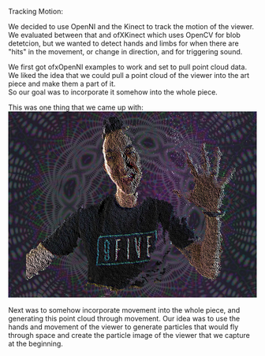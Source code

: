 Tracking Motion:

We decided to use OpenNI and the Kinect to track the motion of the viewer.  We evaluated between that and ofXKinect which uses OpenCV for blob detetcion, but we wanted 
to detect hands and limbs for when there are "hits" in the movement, or change in direction, and for triggering sound.  

We first got ofxOpenNI examples to work and set to pull point cloud data.  We liked the idea that we could pull a point cloud of the viewer into the art piece and make them a part of it.  
So our goal was to incorporate it somehow into the whole piece.  

This was one thing that we came up with:
![Sketch Image](../project_images/particleconcept.jpg?raw=true "Sketch Image")


Next was to somehow incorporate movement into the whole piece, and generating this point cloud through movement.  Our idea was to use the hands and movement of the viewer to generate particles that would fly through space and create the particle image of the viewer that we capture at the beginning.  
